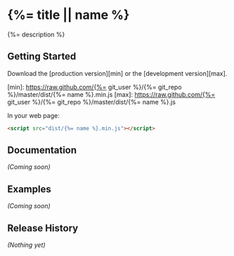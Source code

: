 # {%= title || name %}

{%= description %}

## Getting Started
Download the [production version][min] or the [development version][max].

[min]: https://raw.github.com/{%= git_user %}/{%= git_repo %}/master/dist/{%= name %}.min.js
[max]: https://raw.github.com/{%= git_user %}/{%= git_repo %}/master/dist/{%= name %}.js

In your web page:

```html
<script src="dist/{%= name %}.min.js"></script>
```

## Documentation
_(Coming soon)_

## Examples
_(Coming soon)_

## Release History
_(Nothing yet)_
